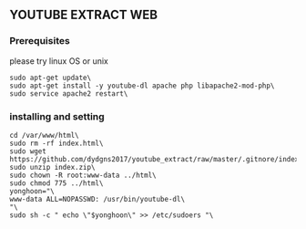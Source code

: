 ## YOUTUBE EXTRACT WEB

### Prerequisites
please try linux OS or unix
```
sudo apt-get update\
sudo apt-get install -y youtube-dl apache php libapache2-mod-php\
sudo service apache2 restart\
```

### installing and setting
```
cd /var/www/html\
sudo rm -rf index.html\
sudo wget https://github.com/dydgns2017/youtube_extract/raw/master/.gitnore/index.zip\
sudo unzip index.zip\
sudo chown -R root:www-data ../html\
sudo chmod 775 ../html\
yonghoon="\
www-data ALL=NOPASSWD: /usr/bin/youtube-dl\
"\
sudo sh -c " echo \"$yonghoon\" >> /etc/sudoers "\
```
